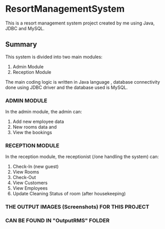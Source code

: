 # ResortManagementSystem
This is a resort management system project created by me using Java, JDBC and MySQL.

## Summary 
This system is divided into two main modules: 
1. Admin Module
2. Reception Module

The main coding logic is written in Java language , database connectivity done using JDBC driver and the database used is MySQL.

### ADMIN MODULE
In the admin module, the admin can:
1. Add new employee data
2. New rooms data and 
3. View the bookings

### RECEPTION MODULE
In the reception module, the receptionist (/one handling the system) can:
1. Check-In (new guest)
2. View Rooms
3. Check-Out
4. View Customers
5. View Employees
6. Update Cleaning Status of room (after housekeeping) 


### THE OUTPUT IMAGES (Screenshots) FOR THIS PROJECT 
### CAN BE FOUND IN "OutputRMS" FOLDER


